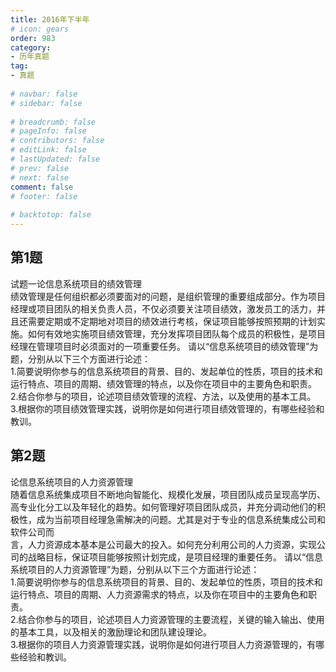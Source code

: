 ```yaml
---  
title: 2016年下半年  
# icon: gears  
order: 983  
category:  
- 历年真题  
tag:  
- 真题  
  
# navbar: false  
# sidebar: false  
  
# breadcrumb: false  
# pageInfo: false  
# contributors: false  
# editLink: false  
# lastUpdated: false  
# prev: false  
# next: false  
comment: false  
# footer: false  
  
# backtotop: false  
---  
```

## 第1题 ##

试题一论信息系统项目的绩效管理  
绩效管理是任何组织都必须要面对的问题，是组织管理的重要组成部分。作为项目经理或项目团队的相关负责人员，不仅必须要关注项目绩效，激发员工的活力，并且还需要定期或不定期地对项目的绩效进行考核，保证项目能够按照预期的计划实施。如何有效地实施项目绩效管理，充分发挥项目团队每个成员的积极性，是项目经理在管理项目时必须面对的一项重要任务。 请以“信息系统项目的绩效管理”为题，分别从以下三个方面进行论述：  
1.简要说明你参与的信息系统项目的背景、目的、发起单位的性质，项目的技术和运行特点、项目的周期、绩效管理的特点，以及你在项目中的主要角色和职责。  
2.结合你参与的项目，论述项目绩效管理的流程、方法，以及使用的基本工具。  
3.根据你的项目绩效管理实践，说明你是如何进行项目绩效管理的，有哪些经验和教训。  


## 第2题 ##

论信息系统项目的人力资源管理  
随着信息系统集成项目不断地向智能化、规模化发展，项目团队成员呈现高学历、高专业化分工以及年轻化的趋势。如何管理好项目团队成员，并充分调动他们的积极性，成为当前项目经理急需解决的问题。尤其是对于专业的信息系统集成公司和软件公司而  
言，人力资源成本基本是公司最大的投入。如何充分利用公司的人力资源，实现公司的战略目标，保证项目能够按照计划完成，是项目经理的重要任务。 请以“信息系统项目的人力资源管理”为题，分别从以下三个方面进行论述：  
1.简要说明你参与的信息系统项目的背景、目的、发起单位的性质，项目的技术和运行特点、项目的周期、人力资源需求的特点，以及你在项目中的主要角色和职责。  
2.结合你参与的项目，论述项目人力资源管理的主要流程，关键的输入输出、使用的基本工具，以及相关的激励理论和团队建设理论。  
3.根据你的项目人力资源管理实践，说明你是如何进行项目人力资源管理的，有哪些经验和教训。  

